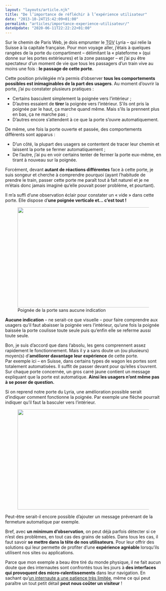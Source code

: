 ```yaml
---
layout: "layouts/article.njk"
title: "De l’importance de réfléchir à l’expérience utilisateur"
date: "2013-10-24T15:42:09+01:00"
permalink: "articles/importance-experience-utilisateur/"
dateUpdate: "2020-06-11T22:22:22+01:00"
---
```


<p>Sur le chemin de Paris Web, je dois emprunter le <abbr title="Train à Grande Vitesse">TGV</abbr> Lyria – qui relie la Suisse à la capitale française. Pour mon voyage aller, j’étais à quelques rangées de la porte du compartiment –  délimitant la « plateforme » (qui donne sur les portes extérieures) et la zone passager – et j’ai pu être spectateur d’un moment de vie que tous les passagers d’un train vive au moins une fois&nbsp;: <strong>le passage de cette porte</strong>.</p>
<p>Cette position privilégiée m’a permis d’observer <strong>tous les comportements possibles est inimaginables de la part des usagers</strong>. Au moment d’ouvrir la porte, j’ai pu constater plusieurs pratiques&nbsp;:</p>
<ul>
<li>Certains basculent simplement la poignée vers l’intérieur&nbsp;;</li>
<li>D’autres essaient de <strong>tirer</strong> la poignée vers l’intérieur. S’ils ont pris la poignée par le haut, ça marche quand même. Mais s’ils la prennent plus en bas, ça ne marche pas&nbsp;;</li>
<li>D’autres encore s’attendent à ce que la porte s’ouvre automatiquement.</li>
</ul>
<p>De même, une fois la porte ouverte et passée, des comportements différents sont apparus&nbsp;:</p>
<ul>
<li>D’un côté, la plupart des usagers se contentent de tracer leur chemin et laissent la porte se fermer automatiquement&nbsp;;</li>
<li>De l’autre, j’ai pu en voir certains tenter de fermer la porte eux-même, en tirant à nouveau sur la poignée.</li>
</ul>
<p>Forcément, devant <strong>autant de réactions différentes</strong> face à cette porte, je suis songeur et cherche à comprendre pourquoi (ayant l’habitude de prendre le train, passer cette porte me paraît tout à fait naturel et je ne m’étais donc jamais imaginé qu’elle pouvait poser problème, et pourtant).</p>
<p>Il m’a suffi d’une observation éclair pour constater un « vide » dans cette porte. Elle dispose d’<strong>une poignée verticale et… c’est tout&nbsp;!</strong></p>
<figure>
<img src="{{ site.path.images }}/{{ permalink }}tgv-lyria.jpg" width="500" height="323" alt="" loading="lazy" />
<figcaption>Poignée de la porte sans aucune indication</figcaption>
</figure>
<p><strong>Aucune indication</strong> – ne serait-ce que visuelle – pour faire comprendre aux usagers qu’il faut abaisser la poignée vers l’intérieur, qu’une fois la poignée baissée la porte coulisse toute seule puis qu’enfin elle se referme aussi toute seule.</p>
<p>Bon, je suis d’accord que dans l’absolu, les gens comprennent assez rapidement le fonctionnement. Mais il y a sans doute un (ou plusieurs) moyen(s) d’<strong>améliorer davantage leur expérience</strong> de cette porte.<br />
Par exemple ici – en Suisse, dans certains types de wagon les portes sont totalement automatisées. Il suffit de passer devant pour qu’elles s’ouvrent. Sur chaque porte concernée, un gros carré jaune contient un message expliquant que la porte est automatique. <strong>Ainsi les usagers n’ont même pas à se poser de question.</strong></p>
<p>Si on reprend notre porte du Lyria, une amélioration possible serait d’indiquer comment fonctionne la poignée. Par exemple une flèche pourrait indiquer qu’il faut la basculer vers l’intérieur.</p>
<figure>
<img src="{{ site.path.images }}/{{ permalink }}tgv-lyria-signaletique.jpg" width="500" height="323" alt="" loading="lazy" />
</figure>
<p>Peut-être serait-il encore possible d’ajouter un message prévenant de la fermeture automatique par exemple.</p>
<p>Bref, avec <strong>un minimum d’observation</strong>, on peut déjà parfois détecter si ce n’est des problèmes, en tout cas des grains de sables. Dans tous les cas, il faut savoir <strong>se mettre dans la tête de nos utilisateurs</strong>. Pour leur offrir des solutions qui leur permette de profiter d’une <strong>expérience agréable</strong> lorsqu’ils utilisent nos sites ou applications.</p>
<p>Parce que mon exemple a beau être tiré du monde physique, il ne fait aucun doute que des internautes sont confrontés tous les jours à <strong>des interfaces qui provoquent des micro-ralentissements</strong> dans leur navigation. En sachant qu’<a href="/articles/kiwi-party-2013-accelerer-ses-pages-web/">un internaute a une patience très limitée</a>, même ce qui peut paraître un tout petit détail <strong>peut nous coûter un visiteur</strong>&nbsp;!</p>
